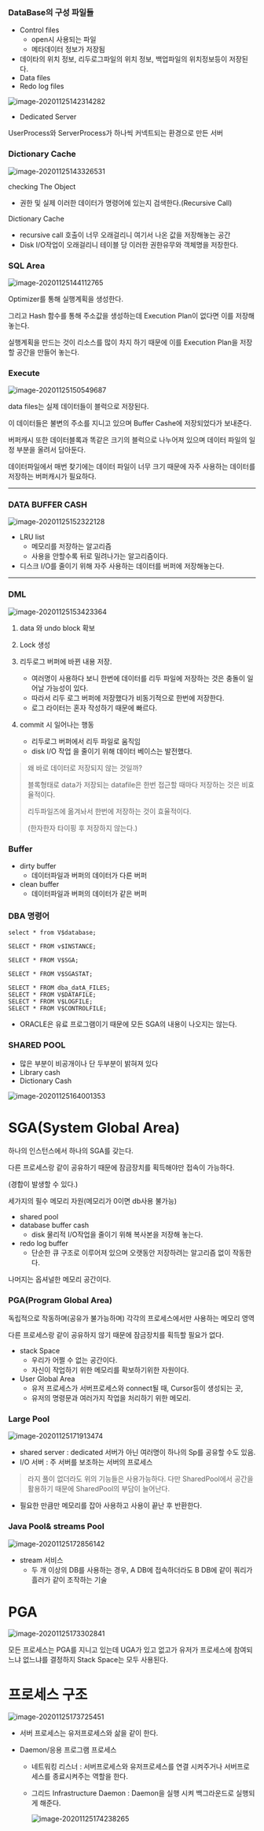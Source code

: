 ### DataBase의 구성 파일들

- Control files
  - open시 사용되는 파일
  - 메타데이터 정보가 저장됨
- 데이타의 위치 정보, 리두로그파일의 위치 정보, 백업파일의 위치정보등이 저장된다.
- Data files
- Redo log files

![image-20201125142314282](20201125.assets/image-20201125142314282.png)

- Dedicated Server

UserProcess와 ServerProcess가 하나씩 커넥트되는 환경으로 만든 서버

### Dictionary Cache

![image-20201125143326531](20201125.assets/image-20201125143326531.png)

checking The Object

- 권한 및 실제 이러한 데이터가 명령어에 있는지 검색한다.(Recursive Call)

Dictionary Cache

- recursive call 호출이 너무 오래걸리니 여기서 나온 값을 저장해놓는 공간
- Disk I/O작업이 오래걸리니 테이블 당 이러한 권한유무와 객체명을 저장한다.



### SQL Area

![image-20201125144112765](20201125.assets/image-20201125144112765.png)

Optimizer를 통해 실행계획을 생성한다.

그리고 Hash 함수를 통해 주소값을 생성하는데 Execution Plan이 없다면 이를 저장해 놓는다.

실행계획을 만드는 것이 리소스를 많이 차지 하기 때문에 이를 Execution Plan을 저장할 공간을 만들어 놓는다.



### Execute

![image-20201125150549687](20201125.assets/image-20201125150549687.png)

data files는 실제 데이터들이 블럭으로 저장된다.

이 데이터들은 불변의 주소를 지니고 있으며 Buffer Cashe에 저장되었다가 보내준다.

버퍼캐시 또한 데이터블록과 똑같은 크기의 블럭으로 나누어져 있으며 데이터 파일의 일정 부분을 올려서 담아둔다.

데이터파일에서 매번 찾기에는 데이터 파일이 너무 크기 때문에 자주 사용하는 데이터를 저장하는 버퍼캐시가 필요하다. 

---

### DATA BUFFER CASH

![image-20201125152322128](20201125.assets/image-20201125152322128.png)

- LRU list
  - 메모리를 저장하는 알고리즘
  - 사용을 안할수록 뒤로 밀려나가는 알고리즘이다.
- 디스크 I/O를 줄이기 위해 자주 사용하는 데이터를 버퍼에 저장해놓는다.

---

### DML

![image-20201125153423364](20201125.assets/image-20201125153423364.png)

1. data 와 undo block 확보
2. Lock 생성
3. 리두로그 버퍼에 바뀐 내용 저장.
   - 여러명이 사용하다 보니 한번에 데이터를 리두 파일에 저장하는 것은 충돌이 일어날 가능성이 있다.
   - 따라서 리두 로그 버퍼에 저장했다가 비동기적으로 한번에 저장한다.
   - 로그 라이터는 혼자 작성하기 때문에 빠르다.

4. commit 시 일어나는 행동
   - 리두로그 버퍼에서 리두 파일로 움직임
   - disk I/O 작업 을 줄이기 위해 데이터 베이스는 발전했다.

> 왜 바로 데이터로 저장되지 않는 것일까?
>
> 블록형태로 data가 저장되는 datafile은 한번 접근할 때마다 저장하는 것은 비효율적이다.
>
> 리두파일즈에 옮겨놔서 한번에 저장하는 것이 효율적이다.
>
> (한자한자 타이핑 후 저장하지 않는다.)



### Buffer

- dirty buffer
  - 데이터파일과 버퍼의 데이터가 다른 버퍼 
- clean buffer
  - 데이터파일과 버퍼의 데이터가 같은 버퍼 



### DBA 명령어

```mysql
select * from V$database;
```

```mysql
SELECT * FROM v$INSTANCE;
```



```mysql
SELECT * FROM V$SGA;
```

```mysql
SELECT * FROM V$SGASTAT;
```

```mysql
SELECT * FROM dba_datA_FILES;
SELECT * FROM V$DATAFILE;
SELECT * FROM V$LOGFILE;
SELECT * FROM V$CONTROLFILE;
```



- ORACLE은 유료 프로그램이기 때문에 모든 SGA의 내용이 나오지는 않는다.



### SHARED POOL

- 많은 부분이 비공개이나 단 두부분이 밝혀져 있다
- Library cash
- Dictionary Cash



![image-20201125164001353](20201125.assets/image-20201125164001353.png)





# SGA(System Global Area)

하나의 인스턴스에서 하나의 SGA를 갖는다.

다른 프로세스랑 같이 공유하기 때문에 잠금장치를 획득해야만 접속이 가능하다.

(경합이 발생할 수 있다.)

세가지의 필수 메모리 자원(메모리가 0이면 db사용 불가능)

- shared pool
- database buffer cash
  - disk 물리적 I/O작업을 줄이기 위해 복사본을 저장해 놓는다.
- redo log buffer
  - 단순한 큐 구조로 이루어져 있으며 오랫동안 저장하려는 알고리즘 없이 작동한다.

나머지는 옵셔널한 메모리 공간이다.



### PGA(Program Global Area)

독립적으로 작동하며(공유가 불가능하며) 각각의 프로세스에서만 사용하는 메모리 영역

다른 프로세스랑 같이 공유하지 않기 때문에 잠금장치를 획득할 필요가 없다.

- stack Space
  - 우리가 어쩔 수 없는 공간이다.
  - 자신이 작업하기 위한 메모리를 확보하기위한 자원이다.
- User Global Area
  - 유저 프로세스가 서버프로세스와 connect될 때, Cursor등이 생성되는 곳,
  - 유저의 명령문과 여러가지 작업을 처리하기 위한 메모리.



### Large Pool

![image-20201125171913474](20201125.assets/image-20201125171913474.png)

- shared server : dedicated 서버가 아닌 여러명이 하나의 Sp를 공유할 수도 있음.
- I/O 서버 : 주 서버를 보조하는 서버의 프로세스

> 라지 풀이 없더라도 위의 기능들은 사용가능하다. 다만 SharedPool에서 공간을 활용하기 때문에 SharedPool의 부담이 늘어난다.

- 필요한 만큼만 메모리를 잡아 사용하고 사용이 끝난 후 반환한다.



### Java Pool& streams Pool

![image-20201125172856142](20201125.assets/image-20201125172856142.png)

- stream 서비스
  - 두 개 이상의 DB를 사용하는 경우, A DB에 접속하더라도 B DB에 같이 쿼리가 흘러가 같이 조작하는 기술





# PGA

![image-20201125173302841](20201125.assets/image-20201125173302841.png)

모든 프로세스는 PGA를 지니고 있는데 UGA가 있고 없고가 유저가 프로세스에 참여되느냐 없느냐를 결정하지 Stack Space는 모두 사용된다.



# 프로세스 구조

![image-20201125173725451](20201125.assets/image-20201125173725451.png)

- 서버 프로세스는 유저프로세스와 삶을 같이 한다.

- Daemon/응용 프로그램 프로세스

  - 네트워킹 리스너 : 서버프로세스와 유저프로세스를 연결 시켜주거나 서버프로세스를 종료시켜주는 역할을 한다.

  - 그리드 Infrastructure Daemon : Daemon을 실행 시켜 백그라운드로 실행되게 해준다.

    ![image-20201125174238265](20201125.assets/image-20201125174238265.png)